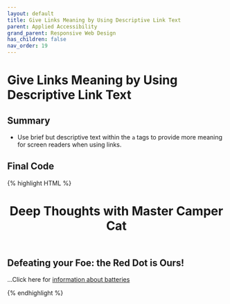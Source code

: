 ```yaml
---
layout: default
title: Give Links Meaning by Using Descriptive Link Text
parent: Applied Accessibility
grand_parent: Responsive Web Design
has_children: false
nav_order: 19
---
```

# Give Links Meaning by Using Descriptive Link Text
## Summary
- Use brief but descriptive text within the `a` tags to provide more meaning for screen readers when using links.

## Final Code

{% highlight HTML %}
<body>
  <header>
    <h1>Deep Thoughts with Master Camper Cat</h1>
  </header>
  <article>
    <h2>Defeating your Foe: the Red Dot is Ours!</h2>
    <p>...Click here for <a href="">information about batteries</a></p>
  </article>
</body>
{% endhighlight %}